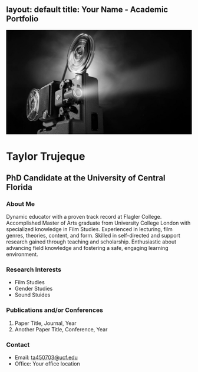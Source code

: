 layout: default
title: Your Name - Academic Portfolio
---

![Featured Image](/assets/featured-image.jpg)

# Taylor Trujeque
## PhD Candidate at the University of Central Florida 

### About Me
Dynamic educator with a proven track record at Flagler College.
Accomplished Master of Arts graduate from University College London
with specialized knowledge in Film Studies. Experienced in lecturing, film
genres, theories, content, and form. Skilled in self-directed and support
research gained through teaching and scholarship. Enthusiastic about
advancing field knowledge and fostering a safe, engaging learning
environment.


### Research Interests
- Film Studies 
- Gender Studies
- Sound Stuides 

### Publications and/or Conferences

1. Paper Title, Journal, Year
2. Another Paper Title, Conference, Year

### Contact

- Email: ta450703@ucf.edu
- Office: Your office location

